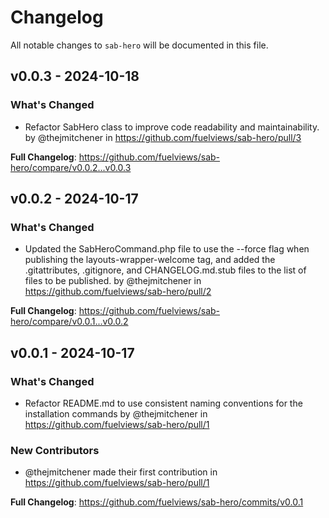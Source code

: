 # Changelog

All notable changes to `sab-hero` will be documented in this file.

## v0.0.3 - 2024-10-18

### What's Changed

* Refactor SabHero class to improve code readability and maintainability. by @thejmitchener in https://github.com/fuelviews/sab-hero/pull/3

**Full Changelog**: https://github.com/fuelviews/sab-hero/compare/v0.0.2...v0.0.3

## v0.0.2 - 2024-10-17

### What's Changed

* Updated the SabHeroCommand.php file to use the --force flag when publishing the layouts-wrapper-welcome tag, and added the .gitattributes, .gitignore, and CHANGELOG.md.stub files to the list of files to be published. by @thejmitchener in https://github.com/fuelviews/sab-hero/pull/2

**Full Changelog**: https://github.com/fuelviews/sab-hero/compare/v0.0.1...v0.0.2

## v0.0.1 - 2024-10-17

### What's Changed

* Refactor README.md to use consistent naming conventions for the installation commands by @thejmitchener in https://github.com/fuelviews/sab-hero/pull/1

### New Contributors

* @thejmitchener made their first contribution in https://github.com/fuelviews/sab-hero/pull/1

**Full Changelog**: https://github.com/fuelviews/sab-hero/commits/v0.0.1

